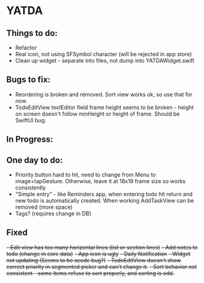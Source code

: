 #  YATDA
## Things to do:
- Refactor
- Real icon, not using SFSymbol character (will be rejected in app store)
- Clean up widget - separate into files, not dump into YATDAWidget.swift

## Bugs to fix:
- Reordering is broken and removed. Sort view works ok, so use that for now.
- TodoEditView textEditor field frame height seems to be broken - height on screen doesn't follow minHeight or height of frame. Should be SwiftUI bug.

## In Progress:

## One day to do:
- Priority button hard to hit, need to change from Menu to image+tapGesture. Otherwise, leave it at 18x18 frame size so works consistently
- "Simple entry" - like Reminders app, when entering todo hit return and new todo is automatically created. When working AddTaskView can be removed (more space)
- Tags? (requires change in DB)

## Fixed
~~- Edit view has too many horizontal lines (list or section lines)~~
~~- Add notes to todo (change in core data)~~
~~- App icon is ugly~~
~~- Daily Notification~~
~~- Widget not updating (Seems to be xcode bug?)~~
~~- TodoEditView doesn't show correct priority in segmented picker and can't change it.~~
~~- Sort behavior not consistent - some items refuse to sort properly, and sorting is odd.~~

